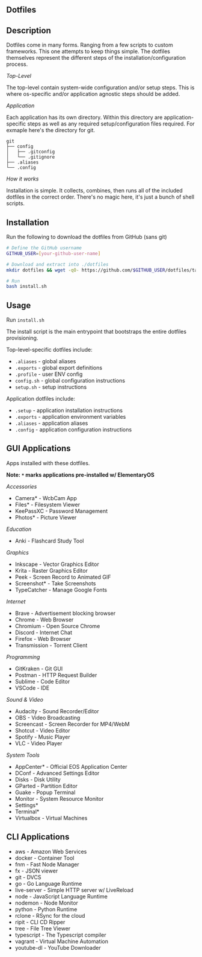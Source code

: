 Dotfiles
-----------

## Description

Dotfiles come in many forms. Ranging from a few scripts to custom frameworks. This one attempts to keep things simple. The dotfiles themselves represent the different steps of the installation/configuration process.

*Top-Level*

The top-level contain system-wide configuration and/or setup steps. This is where os-specific and/or application agnostic steps should be added.

*Application*

Each application has its own directory. Within this directory are application-specific steps as well as any required setup/configuration files required. For exmaple here's the directory for git.

```
git
├── config
│   ├── .gitconfig
│   └── .gitignore
├── .aliases
└── .config
```

*How it works*

Installation is simple. It collects, combines, then runs all of the included dotfiles in the correct order. There's no magic here, it's just a bunch of shell scripts.

## Installation

Run the following to download the dotfiles from GitHub (sans git)

```bash
# Define the GitHub username
GITHUB_USER=[your-github-user-name]

# Download and extract into ./dotfiles
mkdir dotfiles && wget -qO- https://github.com/$GITHUB_USER/dotfiles/tarball/elementaryos-dev | tar xzf - -C dotfiles --strip 1 && cd dotfiles

# Run
bash install.sh
```

## Usage

Run `install.sh`

The install script is the main entrypoint that bootstraps the entire dotfiles provisioning.

Top-level-specific dotfiles include:

- `.aliases` - global aliases
- `.exports` - global export definitions
- `.profile` - user ENV config
- `config.sh` - global configuration instructions
- `setup.sh` - setup instructions


Application dotfiles include:

- `.setup` - application installation instructions
- `.exports` - application environment variables
- `.aliases` - application aliases
- `.config` - application configuration instructions

## GUI Applications

Apps installed with these dotfiles. 

**Note: `*` marks applications pre-installed w/ ElementaryOS**

*Accessories*

- Camera* - WcbCam App
- Files* - Filesystem Viewer
- KeePassXC - Password Management
- Photos* - Picture Viewer

*Education*

- Anki - Flashcard Study Tool

*Graphics*

- Inkscape - Vector Graphics Editor
- Krita - Raster Graphics Editor 
- Peek - Screen Record to Animated GIF
- Screenshot* - Take Screenshots
- TypeCatcher - Manage Google Fonts

*Internet*

- Brave - Advertisement blocking browser
- Chrome - Web Browser
- Chromium - Open Source Chrome
- Discord - Internet Chat
- Firefox - Web Browser
- Transmission - Torrent Client

*Programming*

- GitKraken - Git GUI
- Postman - HTTP Request Builder
- Sublime - Code Editor
- VSCode - IDE

*Sound & Video*

- Audacity - Sound Recorder/Editor
- OBS - Video Broadcasting
- Screencast - Screen Recorder for MP4/WebM
- Shotcut - Video Editor
- Spotify - Music Player
- VLC - Video Player

*System Tools*

- AppCenter* - Official EOS Application Center
- DConf - Advanced Settings Editor
- Disks - Disk Utility
- GParted - Partition Editor
- Guake - Popup Terminal
- Monitor - System Resource Monitor
- Settings*
- Terminal*
- Virtualbox - Virtual Machines

## CLI Applications

- aws - Amazon Web Services
- docker - Container Tool
- fnm - Fast Node Manager
- fx - JSON viewer
- git - DVCS
- go - Go Language Runtime
- live-server - Simple HTTP server w/ LiveReload
- node - JavaScript Language Runtime
- nodemon - Node Monitor
- python - Python Runtime
- rclone - RSync for the cloud
- ripit - CLI CD Ripper
- tree - File Tree Viewer
- typescript - The Typescript compiler
- vagrant - Virtual Machine Automation
- youtube-dl - YouTube Downloader
